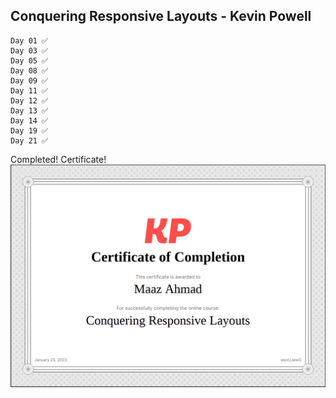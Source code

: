 ## Conquering Responsive Layouts - Kevin Powell

    Day 01 ✅
    Day 03 ✅
    Day 05 ✅
    Day 08 ✅
    Day 09 ✅
    Day 11 ✅
    Day 12 ✅
    Day 13 ✅
    Day 14 ✅
    Day 19 ✅
    Day 21 ✅

Completed!
Certificate!
![certificate](./cert.png)
